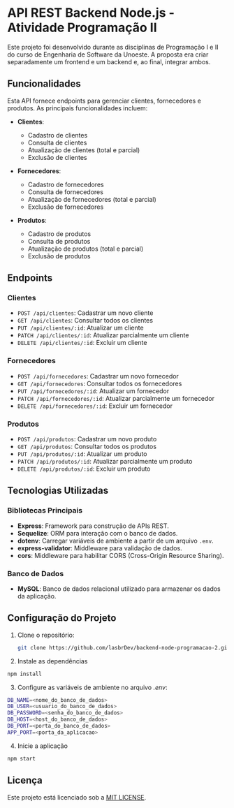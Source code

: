 # API REST Backend Node.js - Atividade Programação II

Este projeto foi desenvolvido durante as disciplinas de Programação I e II do curso de Engenharia de Software da Unoeste. A proposta era criar separadamente um frontend e um backend e, ao final, integrar ambos.

## Funcionalidades

Esta API fornece endpoints para gerenciar clientes, fornecedores e produtos. As principais funcionalidades incluem:

- **Clientes**:
  - Cadastro de clientes
  - Consulta de clientes
  - Atualização de clientes (total e parcial)
  - Exclusão de clientes

- **Fornecedores**:
  - Cadastro de fornecedores
  - Consulta de fornecedores
  - Atualização de fornecedores (total e parcial)
  - Exclusão de fornecedores

- **Produtos**:
  - Cadastro de produtos
  - Consulta de produtos
  - Atualização de produtos (total e parcial)
  - Exclusão de produtos

## Endpoints

### Clientes
- `POST /api/clientes`: Cadastrar um novo cliente
- `GET /api/clientes`: Consultar todos os clientes
- `PUT /api/clientes/:id`: Atualizar um cliente
- `PATCH /api/clientes/:id`: Atualizar parcialmente um cliente
- `DELETE /api/clientes/:id`: Excluir um cliente

### Fornecedores
- `POST /api/fornecedores`: Cadastrar um novo fornecedor
- `GET /api/fornecedores`: Consultar todos os fornecedores
- `PUT /api/fornecedores/:id`: Atualizar um fornecedor
- `PATCH /api/fornecedores/:id`: Atualizar parcialmente um fornecedor
- `DELETE /api/fornecedores/:id`: Excluir um fornecedor

### Produtos
- `POST /api/produtos`: Cadastrar um novo produto
- `GET /api/produtos`: Consultar todos os produtos
- `PUT /api/produtos/:id`: Atualizar um produto
- `PATCH /api/produtos/:id`: Atualizar parcialmente um produto
- `DELETE /api/produtos/:id`: Excluir um produto

## Tecnologias Utilizadas

### Bibliotecas Principais

- **Express**: Framework para construção de APIs REST.
- **Sequelize**: ORM para interação com o banco de dados.
- **dotenv**: Carregar variáveis de ambiente a partir de um arquivo `.env`.
- **express-validator**: Middleware para validação de dados.
- **cors**: Middleware para habilitar CORS (Cross-Origin Resource Sharing).

### Banco de Dados

- **MySQL**: Banco de dados relacional utilizado para armazenar os dados da aplicação.

## Configuração do Projeto

1. Clone o repositório:
   ```sh
   git clone https://github.com/lasbrDev/backend-node-programacao-2.git
    ```
2. Instale as dependências
```bash 
npm install
```
3. Configure as variáveis de ambiente no arquivo *.env*:
```bash
DB_NAME=<nome_do_banco_de_dados>
DB_USER=<usuario_do_banco_de_dados>
DB_PASSWORD=<senha_do_banco_de_dados>
DB_HOST=<host_do_banco_de_dados>
DB_PORT=<porta_do_banco_de_dados>
APP_PORT=<porta_da_aplicacao>
```
4. Inicie a aplicação

```bash
npm start
```

## Licença

Este projeto está licenciado sob a [MIT LICENSE](LICENSE).